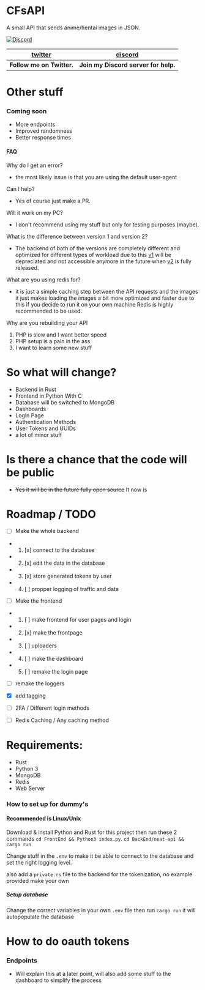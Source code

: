 # CFsAPI
A small API that sends anime/hentai images in JSON.

[![Discord](https://discordapp.com/api/guilds/434436407646486528/widget.png)](https://discord.gg/gzWwtWG)

| [twitter](https://twitter.com/computerfreaker) | [discord](https://discord.gg/gzWwtWG)
| --- | --- |
| **Follow me on Twitter.** | **Join my Discord server for help.** |

# Other stuff

### Coming soon

- More endpoints
- Improved randomness
- Better response times

#### FAQ
 Why do I get an error?
 - the most likely issue is that you are using the default user-agent

 Can I help?
- Yes of course just make a PR.

 Will it work on my PC?
- I don't recommend using my stuff but only for testing purposes (maybe).

What is the difference between version 1 and version 2?
- The backend of both of the versions are completely different and optimized for different types of workload due to this [v1](https://github.com/CFCorp/CFsAPI) will be depreciated and not accessible anymore in the future when [v2](https://github.com/CFCorp/CFApi2) is fully released.

What are you using redis for?
- it is just a simple caching step between the API requests and the images it just makes loading the images a bit more optimized and faster due to this if you decide to run it on your own machine Redis is highly recommended to be used.

Why are you rebuilding your API
1.  PHP is slow and I want better speed
2. PHP setup is a pain in the ass
3. I want to learn some new stuff

# So what will change?

- Backend in Rust
- Frontend in Python With C
- Database will be switched to MongoDB
- Dashboards
- Login Page
- Authentication Methods
- User Tokens and UUIDs
- a lot of minor stuff

# Is there a chance that the code will be public
- ~~Yes it will be in the future fully open source~~ It now is

# Roadmap / TODO

- [ ] Make the whole backend
- 1. [x] connect to the database
- 2. [x] edit the data in the database
- 3. [x] store generated tokens by user
- 4. [ ] propper logging of traffic and data
- [ ] Make the frontend
- 1. [ ] make frontend for user pages and login
- 2. [x] make the frontpage
- 3. [ ] uploaders
- 4. [ ] make the dashboard
- 5. [ ] remake the login page
- [ ] remake the loggers
- [x] add tagging
- [ ] 2FA / Different login methods
- [ ] Redis Caching / Any caching method


# Requirements:
- Rust
- Python 3
- MongoDB
- Redis
- Web Server

### How to set up for dummy's
#### Recommended is Linux/Unix
Download & install Python and Rust for this project then run these 2 commands
`cd FrontEnd && Python3 index.py`.
`cd BackEnd/neat-api && cargo run`

Change stuff in the `.env` to make it be able to connect to the database and set the right logging level.

also add a `private.rs` file to the backend for the tokenization, no example provided make your own 

##### Setup database
Change the correct variables in your own `.env` file then run `cargo run` it will autopopulate the database

# How to do oauth tokens
### Endpoints
- Will explain this at a later point, will also add some stuff to the dashboard to simplify the process


